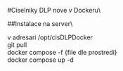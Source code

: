 #Ciselniky DLP nove v Dockeru\

##Instalace na server\

v adresari /opt/cisDLPDocker\
git pull \
docker compose -f {file dle prostredi}\
docker compose up -d